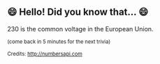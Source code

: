 ## :smile: Hello! Did you know that... :smile:
230 is the common voltage in the European Union.

<sup>(come back in 5 minutes for the next trivia)</sup>


<sup>Credits: http://numbersapi.com</sup>
